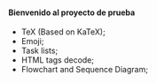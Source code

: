 #### Bienvenido al proyecto de prueba

- TeX (Based on KaTeX);
- Emoji;
- Task lists;
- HTML tags decode;
- Flowchart and Sequence Diagram;


```

